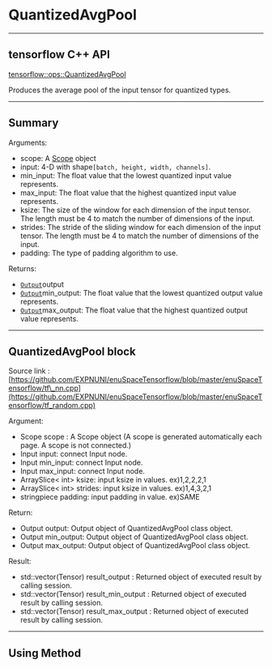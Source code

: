# QuantizedAvgPool

---

## tensorflow C++ API

[tensorflow::ops::QuantizedAvgPool](https://www.tensorflow.org/api_docs/cc/class/tensorflow/ops/quantized-avg-pool)

Produces the average pool of the input tensor for quantized types.

---

## Summary

Arguments:

* scope: A [Scope](https://www.tensorflow.org/api_docs/cc/class/tensorflow/scope.html#classtensorflow_1_1_scope) object
* input: 4-D with shape`[batch, height, width, channels]`.
* min\_input: The float value that the lowest quantized input value represents.
* max\_input: The float value that the highest quantized input value represents.
* ksize: The size of the window for each dimension of the input tensor. The length must be 4 to match the number of dimensions of the input.
* strides: The stride of the sliding window for each dimension of the input tensor. The length must be 4 to match the number of dimensions of the input.
* padding: The type of padding algorithm to use.

Returns:

* [`Output`](https://www.tensorflow.org/api_docs/cc/class/tensorflow/output.html#classtensorflow_1_1_output)output
* [`Output`](https://www.tensorflow.org/api_docs/cc/class/tensorflow/output.html#classtensorflow_1_1_output)min\_output: The float value that the lowest quantized output value represents.
* [`Output`](https://www.tensorflow.org/api_docs/cc/class/tensorflow/output.html#classtensorflow_1_1_output)max\_output: The float value that the highest quantized output value represents.

---

## QuantizedAvgPool block

Source link : [https://github.com/EXPNUNI/enuSpaceTensorflow/blob/master/enuSpaceTensorflow/tf\_nn.cpp](https://github.com/EXPNUNI/enuSpaceTensorflow/blob/master/enuSpaceTensorflow/tf_random.cpp)

Argument:

* Scope scope : A Scope object \(A scope is generated automatically each page. A scope is not connected.\)
* Input input: connect  Input node.
* Input min\_input: connect  Input node.
* Input max\_input: connect  Input node.
* ArraySlice&lt; int&gt; ksize: input ksize in values. ex\)1,2,2,2,1
* ArraySlice&lt; int&gt; strides: input ksize in values. ex\)1,4,3,2,1
* stringpiece padding: input padding in value. ex\)SAME

Return:

* Output output: Output object of QuantizedAvgPool class object.
* Output min\_output: Output object of QuantizedAvgPool class object.
* Output max\_output: Output object of QuantizedAvgPool class object.

Result:

* std::vector\(Tensor\) result\_output  : Returned object of executed result by calling session.
* std::vector\(Tensor\) result\_min\_output  : Returned object of executed result by calling session.
* std::vector\(Tensor\) result\_max\_output  : Returned object of executed result by calling session.

---

## Using Method



